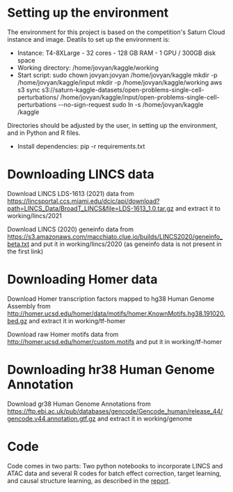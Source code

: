 # Setting up the environment
The environment for this project is based on the competition's Saturn Cloud instance and image. Deatils to set up the environment is:

- Instance: T4-8XLarge - 32 cores - 128 GB RAM - 1 GPU / 300GB disk space
- Working directory: /home/jovyan/kaggle/working
- Start script:
sudo chown jovyan:jovyan /home/jovyan/kaggle
mkdir -p /home/jovyan/kaggle/input
mkdir -p /home/jovyan/kaggle/working
aws s3 sync s3://saturn-kaggle-datasets/open-problems-single-cell-perturbations/ /home/jovyan/kaggle/input/open-problems-single-cell-perturbations --no-sign-request
sudo ln -s /home/jovyan/kaggle /kaggle

Directories should be adjusted by the user, in setting up the environment, and in Python and R files.

- Install dependencies:
pip -r requirements.txt


# Downloading LINCS data
Download LINCS LDS-1613 (2021) data from https://lincsportal.ccs.miami.edu/dcic/api/download?path=LINCS_Data/BroadT_LINCS&file=LDS-1613_1.0.tar.gz and extract it to working/lincs/2021

Download LINCS (2020) geneinfo data from https://s3.amazonaws.com/macchiato.clue.io/builds/LINCS2020/geneinfo_beta.txt and put it in working/lincs/2020 (as geneinfo data is not present in the first link)

# Downloading Homer data
Download Homer transcription factors mapped to hg38 Human Genome Assembly from http://homer.ucsd.edu/homer/data/motifs/homer.KnownMotifs.hg38.191020.bed.gz and extract it in working/tf-homer

Download raw Homer motifs data from http://homer.ucsd.edu/homer/custom.motifs and put it in working/tf-homer

# Downloading hr38 Human Genome Annotation
Download gr38 Human Genome Annotations from https://ftp.ebi.ac.uk/pub/databases/gencode/Gencode_human/release_44/gencode.v44.annotation.gtf.gz and extract it in working/genome

# Code
Code comes in two parts: Two python notebooks to incorporate LINCS and ATAC data and several R codes for batch effect correction, target learning, and causal structure learning, as described in the [report](https://github.com/kavaryan/sc-pertb/report.pdf).


